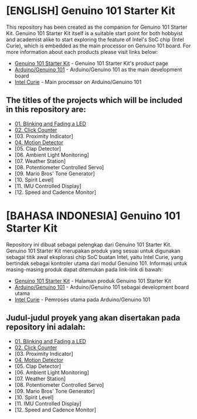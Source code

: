 # [ENGLISH] Genuino 101 Starter Kit
This repository has been created as the companion for Genuino 101 Starter Kit.
Genuino 101 Starter Kit itself is a suitable start point for both hobbyist and academist alike to start exploring the feature of Intel's SoC chip (Intel Curie), which is embedded as the main processor on Genuino 101 board.
For more information about each products please visit links below:
* [Genuino 101 Starter Kit](http://digiwarestore.com/en/) - Genuino 101 Starter Kit's product page
* [Arduino/Genuino 101](https://www.arduino.cc/en/Main/ArduinoBoard101) - Arduino/Genuino 101 as the main development board
* [Intel Curie](http://www.intel.com/content/www/us/en/wearables/wearable-soc.html) - Main processor on Arduino/Genuino 101

## The titles of the projects which will be included in this repository are:
* [01. Blinking and Fading a LED](/01_Blinking_and_Fading_a_LED)
* [02. Click Counter](/02_Click_Counter)
* [03. Proximity Indicator]
* [04. Motion Detector](/04_Motion_Detector)
* [05. Clap Detector]
* [06. Ambient Light Monitoring]
* [07. Weather Station]
* [08. Potentiometer Controlled Servo]
* [09. Mario Bros' Tone Generator]
* [10. Spirit Level]
* [11. IMU Controlled Display]
* [12. Speed and Cadence Monitor]

# [BAHASA INDONESIA] Genuino 101 Starter Kit
Repository ini dibuat sebagai pelengkap dari Genuino 101 Starter Kit.
Genuino 101 Starter Kit merupakan produk yang sesuai untuk digunakan sebagai titik awal eksplorasi chip SoC buatan Intel, yaitu Intel Curie, yang bertindak sebagai kontroler utama dari modul Genuino 101.
Informasi untuk masing-masing produk dapat ditemukan pada link-link di bawah:
* [Genuino 101 Starter Kit](http://digiwarestore.com/en/) - Halaman produk Genuino 101 Starter Kit
* [Arduino/Genuino 101](https://www.arduino.cc/en/Main/ArduinoBoard101) - Arduino/Genuino 101 sebagai development board utama
* [Intel Curie](http://www.intel.com/content/www/us/en/wearables/wearable-soc.html) - Pemroses utama pada Arduino/Genuino 101

## Judul-judul proyek yang akan disertakan pada repository ini adalah:
* [01. Blinking and Fading a LED](/01_Blinking_and_Fading_a_LED)
* [02. Click Counter](/02_Click_Counter)
* [03. Proximity Indicator]
* [04. Motion Detector](/04_Motion_Detector)
* [05. Clap Detector]
* [06. Ambient Light Monitoring]
* [07. Weather Station]
* [08. Potentiometer Controlled Servo]
* [09. Mario Bros' Tone Generator]
* [10. Spirit Level]
* [11. IMU Controlled Display]
* [12. Speed and Cadence Monitor]
